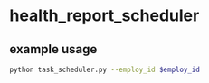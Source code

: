 # health_report_scheduler
## example usage
```bash
python task_scheduler.py --employ_id $employ_id  
```